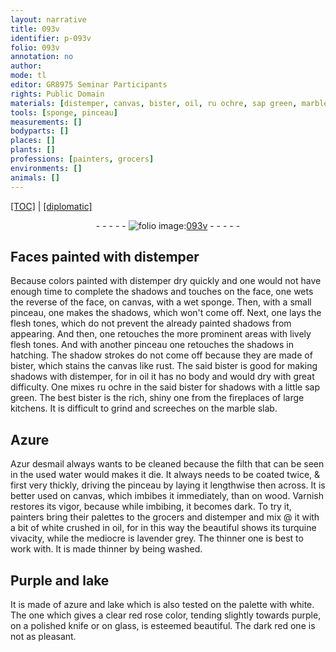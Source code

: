 ```yaml
---
layout: narrative
title: 093v
identifier: p-093v
folio: 093v
annotation: no
author:
mode: tl
editor: GR8975 Seminar Participants
rights: Public Domain
materials: [distemper, canvas, bister, oil, ru ochre, sap green, marble, Azure, Azur desmail, wood, Varnish, white, Purple, lake, azure, polished knife, glass]
tools: [sponge, pinceau]
measurements: []
bodyparts: []
places: []
plants: []
professions: [painters, grocers]
environments: []
animals: []
---
```


<p><a href="{{ site.baseurl }}/translation/">[TOC]</a> | <a href="{{ site.baseurl }}/_texts/p-093v_tc.md/">[diplomatic]</a></p><div class="folio" align="center">- - - - - <a href="http://gallica.bnf.fr/ark:/12148/btv1b10500001g/f192.image" target="_blank"><img src="https://cu-mkp.github.io/2017-workshop-edition/assets/photo-icon.png" alt="folio image: " style="display:inline-block; margin-bottom:-3px;"/>093v</a> - - - - - </div>  
  

## Faces painted with <span class="m">distemper</span>

 
Because colors painted with <span class="m">distemper</span> dry quickly and one would not have enough time to complete the shadows and touches on the face, one wets the reverse of the face, on <span class="m">canvas</span>, with a wet <span class="tl">sponge</span>. Then, with a small <span class="tl">pinceau</span>, one makes the shadows, which won't come off. Next, one lays the flesh tones, which do not prevent the already painted shadows from appearing. And then, one retouches the more prominent areas with lively flesh tones. And with another <span class="tl">pinceau</span> one retouches the shadows in hatching. The shadow strokes do not come off because they are made of <span class="m">bister</span>, which stains the <span class="m">canvas</span> like rust. The said <span class="m">bister</span> is good for making shadows with <span class="m">distemper</span>, for in <span class="m">oil</span> it has no body and would dry with great difficulty. One mixes <span class="m">ru ochre</span> in the said <span class="m">bister</span> for shadows with a little <span class="m">sap green</span>. The best <span class="m">bister</span> is the rich, shiny one from the fireplaces of large kitchens. It is difficult to grind and screeches on the <span class="m">marble</span> slab.
 
 
  

## <span class="m">Azure</span>

 
<span class="m">Azur desmail</span> always wants to be cleaned because the filth that can be seen in the used water <span class="sup">would</span> makes it die. It always needs to be coated twice, & first very thickly, driving the <span class="tl">pinceau</span> by laying it lengthwise then across. It is better used on <span class="m">canvas</span>, which imbibes it immediately, than on <span class="m">wood</span>. <span class="m">Varnish</span> restores its vigor, because while imbibing, it becomes dark. To try it, <span class="pro">painters</span> bring their palettes to the <span class="pro">grocers</span> and distemper and mix @ it with a bit of <span class="m">white</span> crushed in <span class="m">oil</span>, for in this way the beautiful shows its turquine vivacity, while the mediocre is lavender grey. The thinner one is best to work with. It is made thinner by being washed.
 
 
  

## <span class="m">Purple</span> and <span class="m">lake</span>

 
It is made of <span class="m">azure</span> and <span class="m">lake</span> which is also tested on the palette with <span class="m">white</span>. The one which gives a clear red rose color, tending slightly towards purple, on a <span class="m">polished knife</span> or on <span class="m">glass</span>, is esteemed beautiful. The dark red one is not as pleasant.
 
